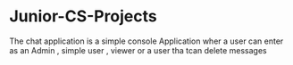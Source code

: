 # Junior-CS-Projects
The chat application is a simple console Application wher a user can enter as an Admin , simple user , viewer or a user tha tcan delete messages 
